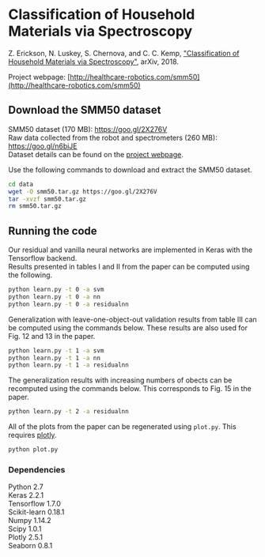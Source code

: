 # Classification of Household Materials via Spectroscopy

Z. Erickson, N. Luskey, S. Chernova, and C. C. Kemp, ["Classification of Household Materials via Spectroscopy"](https://arxiv.org/abs/1805.04051), arXiv, 2018.

Project webpage: [http://healthcare-robotics.com/smm50](http://healthcare-robotics.com/smm50)

## Download the SMM50 dataset
SMM50 dataset (170 MB): https://goo.gl/2X276V  
Raw data collected from the robot and spectrometers (260 MB): https://goo.gl/n6biJE  
Dataset details can be found on the [project webpage](http://healthcare-robotics.com/smm50).

Use the following commands to download and extract the SMM50 dataset.
```bash
cd data
wget -O smm50.tar.gz https://goo.gl/2X276V
tar -xvzf smm50.tar.gz
rm smm50.tar.gz
```

## Running the code
Our residual and vanilla neural networks are implemented in Keras with the Tensorflow backend.  
Results presented in tables I and II from the paper can be computed using the following.
```bash
python learn.py -t 0 -a svm
python learn.py -t 0 -a nn
python learn.py -t 0 -a residualnn
```
Generalization with leave-one-object-out validation results from table III can be computed using the commands below. These results are also used for Fig. 12 and 13 in the paper.
```bash
python learn.py -t 1 -a svm
python learn.py -t 1 -a nn
python learn.py -t 1 -a residualnn
```
The generalization results with increasing numbers of obects can be recomputed using the commands below. This corresponds to Fig. 15 in the paper.
```bash
python learn.py -t 2 -a residualnn
```
All of the plots from the paper can be regenerated using `plot.py`. This requires [plotly](https://plot.ly/python/).
```bash
python plot.py
```

### Dependencies
Python 2.7  
Keras 2.2.1  
Tensorflow 1.7.0  
Scikit-learn 0.18.1  
Numpy 1.14.2  
Scipy 1.0.1  
Plotly 2.5.1  
Seaborn 0.8.1
